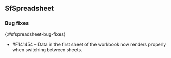 ## SfSpreadsheet

### Bug fixes
{:#sfspreadsheet-bug-fixes}

* \#F141454 – Data in the first sheet of the workbook now renders properly when switching between sheets.
